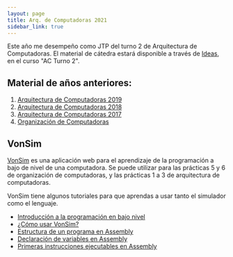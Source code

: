 ```yaml
---
layout: page
title: Arq. de Computadoras 2021
sidebar_link: true
---
```


Este año me desempeño como JTP del turno 2 de Arquitectura de Computadoras. El material de cátedra estará disponible a través de [Ideas](https://ideas.info.unlp.edu.ar/), en el curso "AC Turno 2".

## Material de años anteriores:

1. [Arquitectura de Computadoras 2019](courses/arq/index.html)
2. [Arquitectura de Computadoras 2018](courses/arq/2018/)
3. [Arquitectura de Computadoras 2017](courses/arq/2017/)
4. [Organización de Computadoras](courses/org/index.html)

## VonSim

[VonSim](http://vonsim.github.io) es una aplicación web para el aprendizaje de la programación a bajo de nivel de una computadora. Se puede utilizar para las prácticas 5 y 6 de organización de computadoras, y las prácticas 1 a 3 de arquitectura de computadoras. 

VonSim tiene algunos tutoriales para que aprendas a usar tanto el simulador como el lenguaje.

*   [Introducción a la programación en bajo nivel](http://vonsim.github.io?tutorial=whyassembly)
*   [¿Cómo usar VonSim?](http://vonsim.github.io?tutorial=vonsim)
*   [Estructura de un programa en Assembly](http://vonsim.github.io?tutorial=basic)
*   [Declaración de variables en Assembly](http://vonsim.github.io?tutorial=variables)
*   [Primeras instrucciones ejecutables en Assembly](http://vonsim.github.io?tutorial=code)

